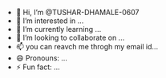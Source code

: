 - 👋 Hi, I’m @TUSHAR-DHAMALE-0607
- 👀 I’m interested in ...
- 🌱 I’m currently learning ...
- 💞️ I’m looking to collaborate on ...
- 📫 you can reavch me throgh my email id... 
- 😄 Pronouns: ...
- ⚡ Fun fact: ...

<!---
TUSHAR-DHAMALE-0607/TUSHAR-DHAMALE-0607 is a ✨ special ✨ repository because its `README.md` (this file) appears on your GitHub profile.
You can click the Preview link to take a look at your changes.
--->
